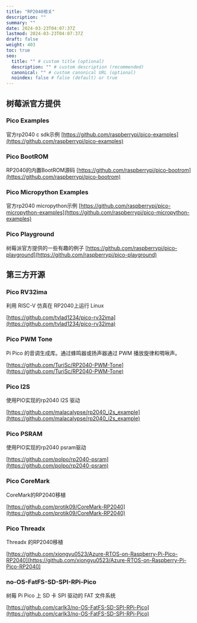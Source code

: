 ```yaml
---
title: "RP2040相关"
description: ""
summary: ""
date: 2024-03-23T04:07:37Z
lastmod: 2024-03-23T04:07:37Z
draft: false
weight: 403
toc: true
seo:
  title: "" # custom title (optional)
  description: "" # custom description (recommended)
  canonical: "" # custom canonical URL (optional)
  noindex: false # false (default) or true
---
```


## 树莓派官方提供


### Pico Examples

官方rp2040 c sdk示例
[https://github.com/raspberrypi/pico-examples](https://github.com/raspberrypi/pico-examples)

### Pico BootROM

RP2040的内置BootROM源码
[https://github.com/raspberrypi/pico-bootrom](https://github.com/raspberrypi/pico-bootrom)

### Pico Micropython Examples

官方rp2040 micropython示例
[https://github.com/raspberrypi/pico-micropython-examples](https://github.com/raspberrypi/pico-micropython-examples)

### Pico Playground

树莓派官方提供的一些有趣的例子
[https://github.com/raspberrypi/pico-playground](https://github.com/raspberrypi/pico-playground)

## 第三方开源

### Pico RV32ima

利用 RISC-V 仿真在 RP2040上运行 Linux

[https://github.com/tvlad1234/pico-rv32ima](https://github.com/tvlad1234/pico-rv32ima)

### Pico PWM Tone

Pi Pico 的音调生成库。通过蜂鸣器或扬声器通过 PWM 播放旋律和啁啾声。

[https://github.com/TuriSc/RP2040-PWM-Tone](https://github.com/TuriSc/RP2040-PWM-Tone)

### Pico I2S

使用PIO实现的rp2040 I2S 驱动

[https://github.com/malacalypse/rp2040_i2s_example](https://github.com/malacalypse/rp2040_i2s_example)

### Pico PSRAM

使用PIO实现的rp2040 psram驱动

[https://github.com/polpo/rp2040-psram](https://github.com/polpo/rp2040-psram)

### Pico CoreMark

CoreMark的RP2040移植

[https://github.com/protik09/CoreMark-RP2040](https://github.com/protik09/CoreMark-RP2040)

### Pico Threadx

Threadx 的RP2040移植

[https://github.com/xiongyu0523/Azure-RTOS-on-Raspberry-Pi-Pico-RP2040](https://github.com/xiongyu0523/Azure-RTOS-on-Raspberry-Pi-Pico-RP2040)

### no-OS-FatFS-SD-SPI-RPi-Pico

树莓 Pi Pico 上 SD 卡 SPI 驱动的 FAT 文件系统

[https://github.com/carlk3/no-OS-FatFS-SD-SPI-RPi-Pico](https://github.com/carlk3/no-OS-FatFS-SD-SPI-RPi-Pico)